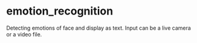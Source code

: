 # emotion_recognition
Detecting emotions of face and display as text. Input can be a live camera or a video file.
